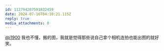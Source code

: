 ```yaml
---
id: 112794207591832459
date: 2024-07-16T04:10:21.115Z
reply: true
media_attachments: 0
---
```


[@i1900](https://mast.dragon-fly.club/@i1900) 我也不懂，搬的图，我就是觉得那些说自己拿个相机连拍也能出图的就好笑。

